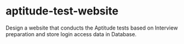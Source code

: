 # aptitude-test-website
Design a website that conducts the Aptitude tests based on Interview preparation and store login access data in Database.
